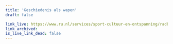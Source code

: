 ```yaml
---
title: 'Geschiedenis als wapen'
draft: false

link_live: https://www.ru.nl/services/sport-cultuur-en-ontspanning/radboud-reflects/nieuws/geschiedenis-als-wapen-lezing-door-historicus-ivo-van-de-wijdeven-en-neerlandicus-lotte-jensen
link_archived:
is_live_link_dead: false
---
```


